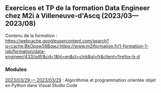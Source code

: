 ## Exercices et TP de la formation Data Engineer chez M2i à Villeneuve-d'Ascq (2023/03—2023/08)

Contenu de la formation : https://webcache.googleusercontent.com/search?q=cache:BkOpow58BqwJ:https://www.m2iformation.fr/1-formation-1-job/formation/data-engineer/433/pdf/&cd=1&hl=en&ct=clnk&gl=fr&client=firefox-b-d

### Modules

[2023/03/29 — 2023/03/29](https://github.com/kirisakow/formation-data-engineer-m2i/tree/2023.03.29.python.algorithmie) : Algorithmie et programmation orientée objet en Python dans Visual Studio Code
